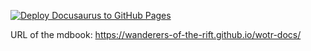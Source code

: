 [![Deploy Docusaurus to GitHub Pages](https://github.com/Wanderers-Of-The-Rift/wotr-docs/actions/workflows/docusaurus-deploy.yml/badge.svg)](https://github.com/Wanderers-Of-The-Rift/wotr-docs/actions/workflows/docusaurus-deploy.yml)


URL of the mdbook: https://wanderers-of-the-rift.github.io/wotr-docs/
